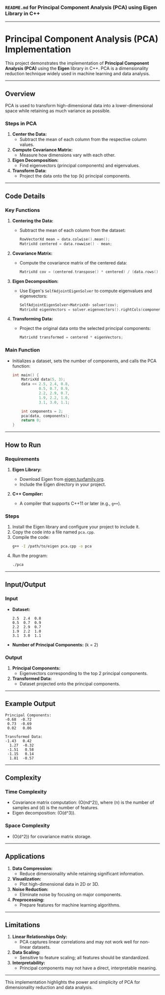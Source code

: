 ### `README.md` for Principal Component Analysis (PCA) using Eigen Library in C++

---

# **Principal Component Analysis (PCA) Implementation**

This project demonstrates the implementation of **Principal Component Analysis (PCA)** using the **Eigen** library in C++. PCA is a dimensionality reduction technique widely used in machine learning and data analysis.

---

## **Overview**

PCA is used to transform high-dimensional data into a lower-dimensional space while retaining as much variance as possible.

### **Steps in PCA**

1. **Center the Data:**
   - Subtract the mean of each column from the respective column values.
2. **Compute Covariance Matrix:**
   - Measure how dimensions vary with each other.
3. **Eigen Decomposition:**
   - Find eigenvectors (principal components) and eigenvalues.
4. **Transform Data:**
   - Project the data onto the top \(k\) principal components.

---

## **Code Details**

### **Key Functions**

1. **Centering the Data:**
   - Subtract the mean of each column from the dataset:
     ```cpp
     RowVectorXd mean = data.colwise().mean();
     MatrixXd centered = data.rowwise() - mean;
     ```

2. **Covariance Matrix:**
   - Compute the covariance matrix of the centered data:
     ```cpp
     MatrixXd cov = (centered.transpose() * centered) / (data.rows() - 1);
     ```

3. **Eigen Decomposition:**
   - Use Eigen's `SelfAdjointEigenSolver` to compute eigenvalues and eigenvectors:
     ```cpp
     SelfAdjointEigenSolver<MatrixXd> solver(cov);
     MatrixXd eigenVectors = solver.eigenvectors().rightCols(components);
     ```

4. **Transforming Data:**
   - Project the original data onto the selected principal components:
     ```cpp
     MatrixXd transformed = centered * eigenVectors;
     ```

### **Main Function**
- Initializes a dataset, sets the number of components, and calls the PCA function:
  ```cpp
  int main() {
      MatrixXd data(5, 3);
      data << 2.5, 2.4, 0.8,
              0.5, 0.7, 0.9,
              2.2, 2.9, 0.7,
              1.9, 2.2, 1.0,
              3.1, 3.0, 1.1;

      int components = 2;
      pca(data, components);
      return 0;
  }
  ```

---

## **How to Run**

### **Requirements**
1. **Eigen Library:**
   - Download Eigen from [eigen.tuxfamily.org](https://eigen.tuxfamily.org/).
   - Include the Eigen directory in your project.

2. **C++ Compiler:**
   - A compiler that supports C++11 or later (e.g., `g++`).

### **Steps**
1. Install the Eigen library and configure your project to include it.
2. Copy the code into a file named `pca.cpp`.
3. Compile the code:
   ```bash
   g++ -I /path/to/eigen pca.cpp -o pca
   ```
4. Run the program:
   ```bash
   ./pca
   ```

---

## **Input/Output**

### **Input**
- **Dataset:**
  ```plaintext
  2.5  2.4  0.8
  0.5  0.7  0.9
  2.2  2.9  0.7
  1.9  2.2  1.0
  3.1  3.0  1.1
  ```

- **Number of Principal Components:**
  \(k = 2\)

### **Output**
1. **Principal Components:**
   - Eigenvectors corresponding to the top 2 principal components.
2. **Transformed Data:**
   - Dataset projected onto the principal components.

---

## **Example Output**

```plaintext
Principal Components:
-0.68  -0.72
 0.73  -0.69
 0.02   0.06

Transformed Data:
-1.43   0.42
  1.27  -0.32
 -1.51   0.58
 -1.15   0.14
  1.81  -0.57
```

---

## **Complexity**

### **Time Complexity**
- Covariance matrix computation: \(O(nd^2)\), where \(n\) is the number of samples and \(d\) is the number of features.
- Eigen decomposition: \(O(d^3)\).

### **Space Complexity**
- \(O(d^2)\) for covariance matrix storage.

---

## **Applications**

1. **Data Compression:**
   - Reduce dimensionality while retaining significant information.
2. **Visualization:**
   - Plot high-dimensional data in 2D or 3D.
3. **Noise Reduction:**
   - Eliminate noise by focusing on major components.
4. **Preprocessing:**
   - Prepare features for machine learning algorithms.

---

## **Limitations**

1. **Linear Relationships Only:**
   - PCA captures linear correlations and may not work well for non-linear datasets.
2. **Data Scaling:**
   - Sensitive to feature scaling; all features should be standardized.
3. **Interpretability:**
   - Principal components may not have a direct, interpretable meaning.

---

This implementation highlights the power and simplicity of PCA for dimensionality reduction and data analysis.